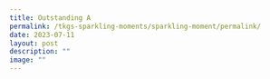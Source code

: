 ```yaml
---
title: Outstanding A
permalink: /tkgs-sparkling-moments/sparkling-moment/permalink/
date: 2023-07-11
layout: post
description: ""
image: ""
---
```

